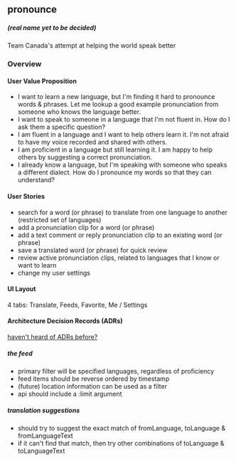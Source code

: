 ## pronounce

##### (real name yet to be decided)

Team Canada's attempt at helping the world speak better


### Overview

#### User Value Proposition

+ I want to learn a new language, but I'm finding it hard to pronounce words & phrases. Let me lookup a good example pronunciation from someone who knows the language better.
+ I want to speak to someone in a language that I'm not fluent in. How do I ask them a specific question?
+ I am fluent in a language and I want to help others learn it. I'm not afraid to have my voice recorded and shared with others.
+ I am proficient in a language but still learning it. I am happy to help others by suggesting a correct pronunciation.
+ I already know a language, but I'm speaking with someone who speaks a different dialect. How do I pronounce my words so that they can understand?

#### User Stories

+ search for a word (or phrase) to translate from one language to another (restricted set of languages)
+ add a pronunciation clip for a word (or phrase)
+ add a text comment or reply pronunciation clip to an existing word (or phrase)
+ save a translated word (or phrase) for quick review
+ review active pronunciation clips, related to languages that I know or want to learn
+ change my user settings

#### UI Layout


4 tabs: Translate, Feeds, Favorite, Me / Settings



#### Architecture Decision Records (ADRs)

[haven't heard of ADRs before?](http://thinkrelevance.com/blog/2011/11/15/documenting-architecture-decisions)


##### the feed

+ primary filter will be specified languages, regardless of proficiency
+ feed items should be reverse ordered by timestamp
+ (future) location information can be used as a filter
+ api should include a :limit argument


##### translation suggestions

+ should try to suggest the exact match of fromLanguage, toLanguage & fromLanguageText
+ if it can't find that match, then try other combinations of toLanguage & toLanguageText

